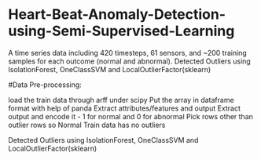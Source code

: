 # Heart-Beat-Anomaly-Detection-using-Semi-Supervised-Learning 




A time series data including 420 timesteps, 61 sensors, and ~200 training samples for each outcome (normal and abnormal).
Detected Outliers using IsolationForest, OneClassSVM and LocalOutlierFactor(sklearn)




#Data Pre-processing:

load the train data through arff  under scipy
Put the array in dataframe format with help of panda
Extract attributes/features and output
Extract  output and encode it - 1 for normal and 0 for abnormal
Pick rows other than outlier rows so Normal Train data has no outliers 


Detected Outliers using IsolationForest, OneClassSVM and LocalOutlierFactor(sklearn)
